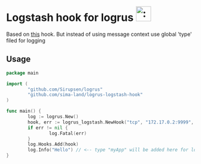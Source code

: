 # Logstash hook for logrus <img src="http://i.imgur.com/hTeVwmJ.png" width="40" height="40" alt=":walrus:" class="emoji" title=":walrus:" />

Based on [this](https://github.com/bshuster-repo/logrus-logstash-hook) hook. But instead of using message context
use global 'type' filed for logging

## Usage

```go
package main

import (
        "github.com/Sirupsen/logrus"
        "github.com/sima-land/logrus-logstash-hook"
)

func main() {
        log := logrus.New()
        hook, err := logrus_logstash.NewHook("tcp", "172.17.0.2:9999", "myApp")
        if err != nil {
                log.Fatal(err)
        }
        log.Hooks.Add(hook)
        log.Info("Hello") // <-- type "myApp" will be added here for logstash
}
```

